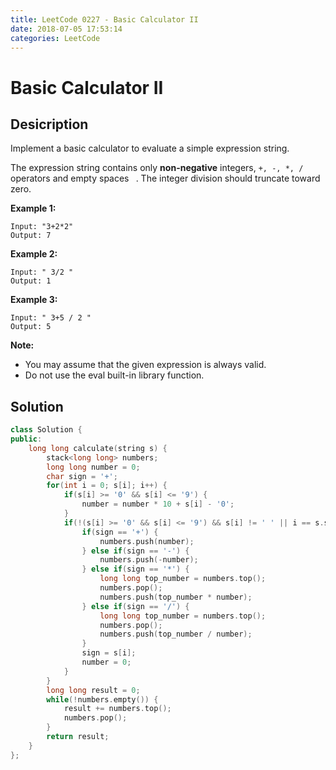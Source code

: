 ```yaml
---
title: LeetCode 0227 - Basic Calculator II
date: 2018-07-05 17:53:14
categories: LeetCode
---
```

# Basic Calculator II

<!--more-->

## Desicription

Implement a basic calculator to evaluate a simple expression string.

The expression string contains only **non-negative** integers, `+, -, *, /` operators and empty spaces ` `. The integer division should truncate toward zero.

**Example 1:**

```
Input: "3+2*2"
Output: 7
```

**Example 2:**

```
Input: " 3/2 "
Output: 1
```

**Example 3:**

```
Input: " 3+5 / 2 "
Output: 5
```

**Note:**

- You may assume that the given expression is always valid.
- Do not use the eval built-in library function.

## Solution

```cpp
class Solution {
public:
    long long calculate(string s) {
        stack<long long> numbers;
        long long number = 0;
        char sign = '+';
        for(int i = 0; s[i]; i++) {
            if(s[i] >= '0' && s[i] <= '9') {
                number = number * 10 + s[i] - '0';
            }
            if(!(s[i] >= '0' && s[i] <= '9') && s[i] != ' ' || i == s.size() - 1) {
                if(sign == '+') {
                    numbers.push(number);
                } else if(sign == '-') {
                    numbers.push(-number);
                } else if(sign == '*') {
                    long long top_number = numbers.top();
                    numbers.pop();
                    numbers.push(top_number * number);
                } else if(sign == '/') {
                    long long top_number = numbers.top();
                    numbers.pop();
                    numbers.push(top_number / number);
                }
                sign = s[i];
                number = 0;
            }
        }
        long long result = 0;
        while(!numbers.empty()) {
            result += numbers.top();
            numbers.pop();
        }
        return result;
    }
};
```